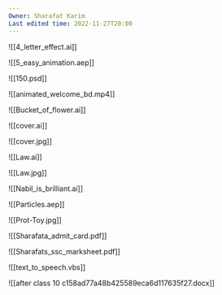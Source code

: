 ```yaml
---
Owner: Sharafat Karim
Last edited time: 2022-11-27T20:00
---
```

  

![[4_letter_effect.ai]]

![[5_easy_animation.aep]]

![[150.psd]]

![[animated_welcome_bd.mp4]]

![[Bucket_of_flower.ai]]

![[cover.ai]]

![[cover.jpg]]

![[Law.ai]]

![[Law.jpg]]

![[Nabil_is_brilliant.ai]]

![[Particles.aep]]

![[Prot-Toy.jpg]]

![[Sharafata_admit_card.pdf]]

![[Sharafats_ssc_marksheet.pdf]]

![[text_to_speech.vbs]]

![[after class 10 c158ad77a48b425589eca6d117635f27.docx]]